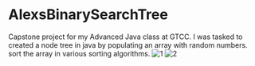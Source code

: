# AlexsBinarySearchTree
Capstone project for my Advanced Java class at GTCC. I was tasked to created a node tree in java by populating an array with random numbers. sort the array in various sorting algorithms.
![1](https://user-images.githubusercontent.com/17126294/187836362-55e13cc0-9de6-4f69-a76a-d5c1020d11c9.PNG)
![2](https://user-images.githubusercontent.com/17126294/187836364-3ad95f08-5030-4875-91b6-b39dff8f5390.PNG)
